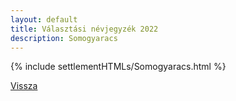```yaml
---
layout: default
title: Választási névjegyzék 2022
description: Somogyaracs
---
```


{% include settlementHTMLs/Somogyaracs.html %}

[Vissza](../)